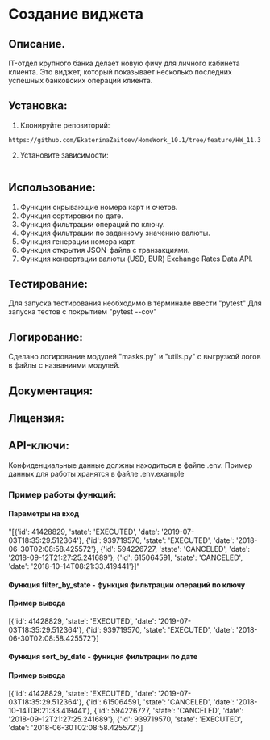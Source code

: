 # Создание виджета

## Описание.

IT-отдел крупного банка делает новую фичу для личного кабинета клиента. 
Это виджет, который показывает несколько последних успешных банковских операций клиента. 

## Установка:

1. Клонируйте репозиторий:
```
https://github.com/EkaterinaZaitcev/HomeWork_10.1/tree/feature/HW_11.3
```
2. Установите зависимости:
``` 

```
## Использование:
1. Функции скрывающие номера карт и счетов.
2. Функция сортировки по дате.
3. Функция фильтрации операций по ключу.
4. Функция фильтрации по заданному значению валюты.
5. Функция генерации номера карт.
6. Функция открытия JSON-файла с транзакциями.
7. Функция конвертации валюты (USD, EUR) Exchange Rates Data API. 


## Тестирование:
Для запуска тестирования необходимо в терминале ввести "pytest"
Для запуска тестов с покрытием "pytest --cov"

## Логирование:
Сделано логирование модулей "masks.py" и "utils.py" 
с выгрузкой логов в файлы с названиями модулей.

## Документация:

## Лицензия:

## API-ключи:
Конфиденциальные данные должны находиться в файле .env. 
Пример данных для работы хранятся в файле .env.example


### Пример работы функций: 
#### Параметры на вход
"[{'id': 41428829, 'state': 'EXECUTED', 'date': '2019-07-03T18:35:29.512364'}, 
{'id': 939719570, 'state': 'EXECUTED', 'date': '2018-06-30T02:08:58.425572'}, 
{'id': 594226727, 'state': 'CANCELED', 'date': '2018-09-12T21:27:25.241689'}, 
{'id': 615064591, 'state': 'CANCELED', 'date': '2018-10-14T08:21:33.419441'}]"


#### Функция filter_by_state - функция фильтрации операций по ключу

#### Пример вывода
[{'id': 41428829, 'state': 'EXECUTED', 'date': '2019-07-03T18:35:29.512364'}, 
{'id': 939719570, 'state': 'EXECUTED', 'date': '2018-06-30T02:08:58.425572'}]


#### Функция sort_by_date - функция фильтрации по дате

#### Пример вывода
[{'id': 41428829, 'state': 'EXECUTED', 'date': '2019-07-03T18:35:29.512364'},
{'id': 615064591, 'state': 'CANCELED', 'date': '2018-10-14T08:21:33.419441'}, 
{'id': 594226727, 'state': 'CANCELED', 'date': '2018-09-12T21:27:25.241689'}, 
{'id': 939719570, 'state': 'EXECUTED', 'date': '2018-06-30T02:08:58.425572'}]






